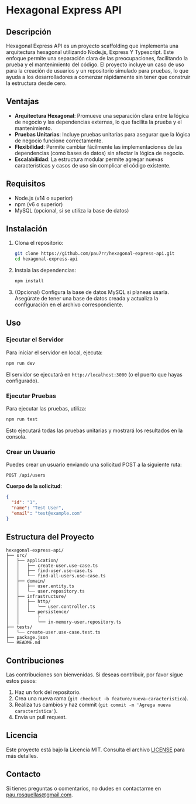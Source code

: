 # Hexagonal Express API

## Descripción

Hexagonal Express API es un proyecto scaffolding que implementa una arquitectura hexagonal utilizando Node.js, Express Y Typescript. Este enfoque permite una separación clara de las preocupaciones, facilitando la prueba y el mantenimiento del código. El proyecto incluye un caso de uso para la creación de usuarios y un repositorio simulado para pruebas, lo que ayuda a los desarrolladores a comenzar rápidamente sin tener que construir la estructura desde cero.

## Ventajas

- **Arquitectura Hexagonal**: Promueve una separación clara entre la lógica de negocio y las dependencias externas, lo que facilita la prueba y el mantenimiento.
- **Pruebas Unitarias**: Incluye pruebas unitarias para asegurar que la lógica de negocio funcione correctamente.
- **Flexibilidad**: Permite cambiar fácilmente las implementaciones de las dependencias (como bases de datos) sin afectar la lógica de negocio.
- **Escalabilidad**: La estructura modular permite agregar nuevas características y casos de uso sin complicar el código existente.

## Requisitos

- Node.js (v14 o superior)
- npm (v6 o superior)
- MySQL (opcional, si se utiliza la base de datos)

## Instalación

1. Clona el repositorio:

   ```bash
   git clone https://github.com/pau7rr/hexagonal-express-api.git
   cd hexagonal-express-api
   ```

2. Instala las dependencias:

   ```bash
   npm install
   ```

3. (Opcional) Configura la base de datos MySQL si planeas usarla. Asegúrate de tener una base de datos creada y actualiza la configuración en el archivo correspondiente.

## Uso

### Ejecutar el Servidor

Para iniciar el servidor en local, ejecuta:

```bash
npm run dev
```

El servidor se ejecutará en `http://localhost:3000` (o el puerto que hayas configurado).

### Ejecutar Pruebas

Para ejecutar las pruebas, utiliza:

```bash
npm run test
```

Esto ejecutará todas las pruebas unitarias y mostrará los resultados en la consola.

### Crear un Usuario

Puedes crear un usuario enviando una solicitud POST a la siguiente ruta:

```
POST /api/users
```

**Cuerpo de la solicitud**:

```json
{
  "id": "1",
  "name": "Test User",
  "email": "test@example.com"  
}
```

## Estructura del Proyecto

```
hexagonal-express-api/
├── src/
│   ├── application/
│   │   ├── create-user.use-case.ts
│   │   ├── find-user.use-case.ts
│   │   └── find-all-users.use-case.ts
│   ├── domain/
│   │   ├── user.entity.ts
│   │   └── user.repository.ts
│   ├── infrastructure/
│   │   ├── http/
│   │   │   └── user.controller.ts
│   │   └── persistence/
│   │       ├
│   │       └── in-memory-user.repository.ts
├── tests/
│   └── create-user.use-case.test.ts
├── package.json
└── README.md
```

## Contribuciones

Las contribuciones son bienvenidas. Si deseas contribuir, por favor sigue estos pasos:

1. Haz un fork del repositorio.
2. Crea una nueva rama (`git checkout -b feature/nueva-caracteristica`).
3. Realiza tus cambios y haz commit (`git commit -m 'Agrega nueva característica'`).
4. Envía un pull request.

## Licencia

Este proyecto está bajo la Licencia MIT. Consulta el archivo [LICENSE](LICENSE) para más detalles.

## Contacto

Si tienes preguntas o comentarios, no dudes en contactarme en [pau.rosquellas@gmail.com](mailto:pau.rosquellas@gmail.com).
